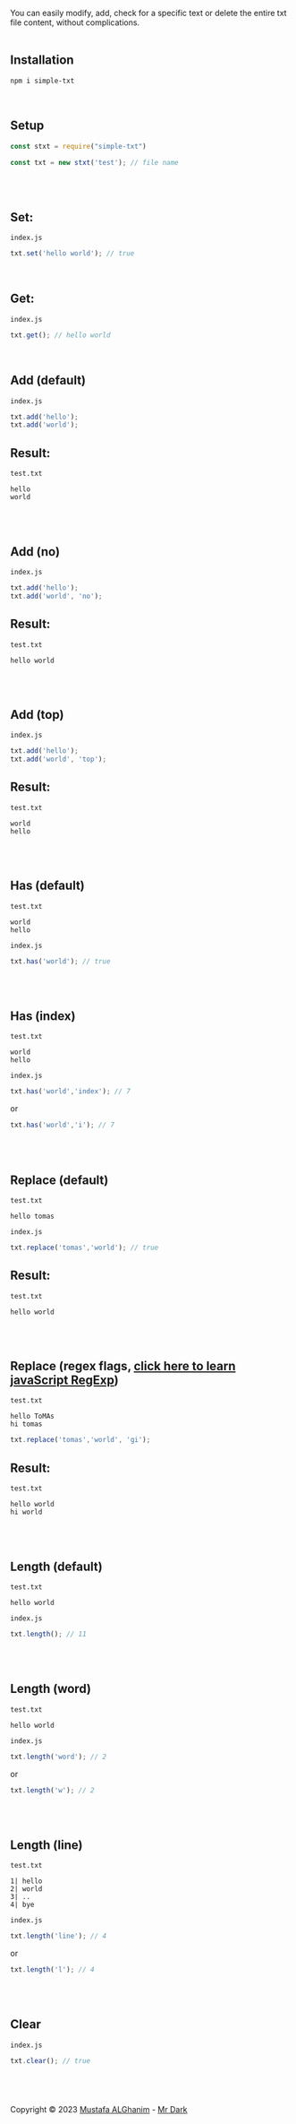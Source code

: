 You can easily modify, add, check for a specific text or delete the entire txt file content, without complications.
<br /><br />

Installation
------------

    npm i simple-txt

<br />

Setup
-----



```js
const stxt = require("simple-txt")

const txt = new stxt('test'); // file name
```
<br /><br />

Set:
-----
`index.js`
```js
txt.set('hello world'); // true

```
<br />

Get:
-----
`index.js`
```js
txt.get(); // hello world
```
<br />

Add (default)
-----
`index.js`
```js
txt.add('hello');
txt.add('world');
```

 Result:
-----
`test.txt` 
```
hello
world
```
<br /><br />

Add (no)
-----
`index.js`
```js
txt.add('hello');
txt.add('world', 'no');
```

 Result:
-----
`test.txt` 
```
hello world
```
<br /><br />

Add (top)
-----
`index.js`
```js
txt.add('hello');
txt.add('world', 'top');
```

 Result:
-----
`test.txt` 
```
world
hello
```
<br /><br />

Has (default)
-----
`test.txt` 
```
world
hello
```
`index.js`
```js
txt.has('world'); // true
```
<br /><br />

Has (index)
-----
`test.txt` 
```
world
hello
```
`index.js`
```js
txt.has('world','index'); // 7
```
or
```js
txt.has('world','i'); // 7
```
<br /><br />

Replace (default)
-----
`test.txt` 
```
hello tomas
```
`index.js`
```js
txt.replace('tomas','world'); // true
```

 Result:
-----
`test.txt` 
```
hello world
```
<br /><br />

Replace (regex flags, [click here to learn javaScript RegExp](https://www.w3schools.com/jsref/jsref_obj_regexp.asp))
-----
`test.txt` 
```
hello ToMAs
hi tomas
```
```js
txt.replace('tomas','world', 'gi');
```

 Result:
-----
`test.txt` 
```
hello world
hi world
```
<br /><br />

Length (default)
-----
`test.txt` 
```
hello world
```
`index.js`
```js
txt.length(); // 11
```
<br /><br />

Length (word)
-----
`test.txt` 
```
hello world
```
`index.js`
```js
txt.length('word'); // 2
```
or
```js
txt.length('w'); // 2
```
<br /><br /> 

Length (line)
-----
`test.txt` 
```
1| hello
2| world
3| ..
4| bye
```
`index.js`
```js
txt.length('line'); // 4
```
or
```js
txt.length('l'); // 4
```
<br /><br /> 

Clear
-----
`index.js`
```js
txt.clear(); // true
```

<br />

#

Copyright © 2023 [Mustafa ALGhanim](https://www.npmjs.com/~mustafa-alghanim) - [Mr Dark](https://www.npmjs.com/~mr_dark)
